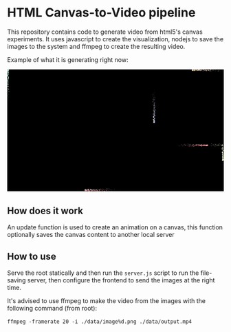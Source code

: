 # HTML Canvas-to-Video pipeline

This repository contains code to generate video from html5's canvas experiments. It uses javascript to create the visualization, nodejs to save the images to the system and ffmpeg to create the resulting video.

Example of what it is generating right now:

![Demo](https://github.com/GuilhermeRossato/html5-canvas-to-video-pipeline/raw/master/demo.gif?raw=true)

## How does it work

An update function is used to create an animation on a canvas, this function optionally saves the canvas content to another local server

## How to use

Serve the root statically and then run the `server.js` script to run the file-saving server, then configure the frontend to send the images at the right time.

It's advised to use ffmpeg to make the video from the images with the following command (from root):

```batch
ffmpeg -framerate 20 -i ./data/image%d.png ./data/output.mp4
```